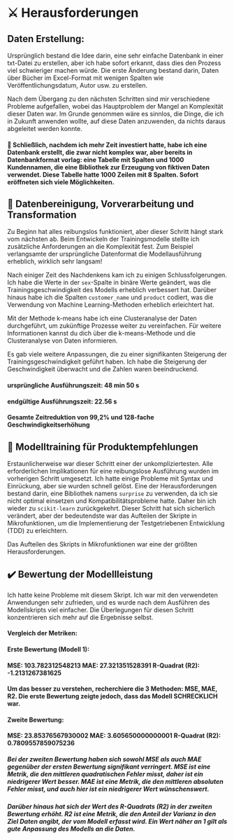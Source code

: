 # ⚔️ Herausforderungen

## Daten Erstellung:
Ursprünglich bestand die Idee darin, eine sehr einfache Datenbank in einer txt-Datei zu erstellen, aber ich habe sofort erkannt, dass dies den Prozess viel schwieriger machen würde.
Die erste Änderung bestand darin, Daten über Bücher im Excel-Format mit wenigen Spalten wie Veröffentlichungsdatum, Autor usw. zu erstellen.

Nach dem Übergang zu den nächsten Schritten sind mir verschiedene Probleme aufgefallen, wobei das Hauptproblem der Mangel an Komplexität dieser Daten war. Im Grunde genommen wäre es sinnlos, die Dinge, die ich in Zukunft anwenden wollte, auf diese Daten anzuwenden, da nichts daraus abgeleitet werden konnte.
#### 🏁 Schließlich, nachdem ich mehr Zeit investiert hatte, habe ich eine Datenbank erstellt, die zwar nicht komplex war, aber bereits in Datenbankformat vorlag: eine Tabelle mit Spalten und 1000 Kundennamen, die eine Bibliothek zur Erzeugung von fiktiven Daten verwendet. Diese Tabelle hatte 1000 Zeilen mit 8 Spalten. Sofort eröffneten sich viele Möglichkeiten.

## 🧹 Datenbereinigung, Vorverarbeitung und Transformation
Zu Beginn hat alles reibungslos funktioniert, aber dieser Schritt hängt stark vom nächsten ab. Beim Entwickeln der Trainingsmodelle stellte ich zusätzliche Anforderungen an die Komplexität fest. Zum Beispiel verlangsamte der ursprüngliche Datenformat die Modellausführung erheblich, wirklich sehr langsam!

Nach einiger Zeit des Nachdenkens kam ich zu einigen Schlussfolgerungen. Ich habe die Werte in der `sex`-Spalte in binäre Werte geändert, was die Trainingsgeschwindigkeit des Modells erheblich verbessert hat. Darüber hinaus habe ich die Spalten `customer_name` und `product` codiert, was die Verwendung von Machine Learning-Methoden erheblich erleichtert hat.

Mit der Methode k-means habe ich eine Clusteranalyse der Daten durchgeführt, um zukünftige Prozesse weiter zu vereinfachen. Für weitere Informationen kannst du dich über die k-means-Methode und die Clusteranalyse von Daten informieren.

Es gab viele weitere Anpassungen, die zu einer signifikanten Steigerung der Trainingsgeschwindigkeit geführt haben. Ich habe die Steigerung der Geschwindigkeit überwacht und die Zahlen waren beeindruckend.
#### ursprüngliche Ausführungszeit: 48 min 50 s
#### endgültige Ausführungszeit: 22.56 s
#### Gesamte Zeitreduktion von 99,2% und 128-fache Geschwindigkeitserhöhung

## 🤖 Modelltraining für Produktempfehlungen
Erstaunlicherweise war dieser Schritt einer der unkompliziertesten. Alle erforderlichen Implikationen für eine reibungslose Ausführung wurden im vorherigen Schritt umgesetzt. Ich hatte einige Probleme mit Syntax und Einrückung, aber sie wurden schnell gelöst. Eine der Herausforderungen bestand darin, eine Bibliothek namens `surprise` zu verwenden, da ich sie nicht optimal einsetzen und Kompatibilitätsprobleme hatte. Daher bin ich wieder zu `scikit-learn` zurückgekehrt. Dieser Schritt hat sich sicherlich verändert, aber der bedeutendste war das Aufteilen der Skripte in Mikrofunktionen, um die Implementierung der Testgetriebenen Entwicklung (TDD) zu erleichtern.

Das Aufteilen des Skripts in Mikrofunktionen war eine der größten Herausforderungen.

## ✔️ Bewertung der Modellleistung
Ich hatte keine Probleme mit diesem Skript. Ich war mit den verwendeten Anwendungen sehr zufrieden, und es wurde nach dem Ausführen des Modellskripts viel einfacher. Die Überlegungen für diesen Schritt konzentrieren sich mehr auf die Ergebnisse selbst.

#### Vergleich der Metriken:

#### Erste Bewertung (Modell 1):

#### MSE: 103.782312548213  MAE: 27.321351528391  R-Quadrat (R2): -1.2131267381625
#### Um das besser zu verstehen, recherchiere die 3 Methoden: MSE, MAE, R2. Die erste Bewertung zeigte jedoch, dass das Modell SCHRECKLICH war.
#### Zweite Bewertung:
#### MSE: 23.85376567930002  MAE: 3.605650000000001  R-Quadrat (R2): 0.7809557859075236

##### Bei der zweiten Bewertung haben sich sowohl MSE als auch MAE gegenüber der ersten Bewertung signifikant verringert. MSE ist eine Metrik, die den mittleren quadratischen Fehler misst, daher ist ein niedrigerer Wert besser. MAE ist eine Metrik, die den mittleren absoluten Fehler misst, und auch hier ist ein niedrigerer Wert wünschenswert.

##### Darüber hinaus hat sich der Wert des R-Quadrats (R2) in der zweiten Bewertung erhöht. R2 ist eine Metrik, die den Anteil der Varianz in den Ziel Daten angibt, der vom Modell erfasst wird. Ein Wert näher an 1 gilt als gute Anpassung des Modells an die Daten.
